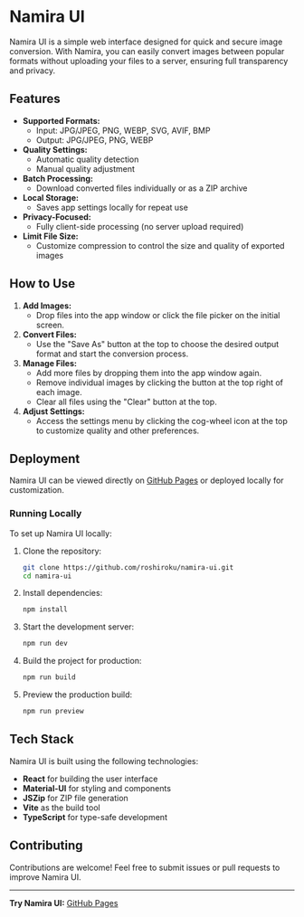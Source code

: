 # Namira UI

Namira UI is a simple web interface designed for quick and secure image conversion. With Namira, you can easily convert images between popular formats without uploading your files to a server, ensuring full transparency and privacy.

## Features

- **Supported Formats:**
  - Input: JPG/JPEG, PNG, WEBP, SVG, AVIF, BMP
  - Output: JPG/JPEG, PNG, WEBP
- **Quality Settings:**
  - Automatic quality detection
  - Manual quality adjustment
- **Batch Processing:**
  - Download converted files individually or as a ZIP archive
- **Local Storage:**
  - Saves app settings locally for repeat use
- **Privacy-Focused:**
  - Fully client-side processing (no server upload required)
- **Limit File Size:**
  - Customize compression to control the size and quality of exported images

## How to Use

1. **Add Images:**
   - Drop files into the app window or click the file picker on the initial screen.
2. **Convert Files:**
   - Use the "Save As" button at the top to choose the desired output format and start the conversion process.
3. **Manage Files:**
   - Add more files by dropping them into the app window again.
   - Remove individual images by clicking the button at the top right of each image.
   - Clear all files using the "Clear" button at the top.
4. **Adjust Settings:**
   - Access the settings menu by clicking the cog-wheel icon at the top to customize quality and other preferences.

## Deployment

Namira UI can be viewed directly on [GitHub Pages](https://roshiroku.github.io/namira-ui/) or deployed locally for customization.

### Running Locally

To set up Namira UI locally:

1. Clone the repository:
   ```bash
   git clone https://github.com/roshiroku/namira-ui.git
   cd namira-ui
   ```
2. Install dependencies:
   ```bash
   npm install
   ```
3. Start the development server:
   ```bash
   npm run dev
   ```
4. Build the project for production:
   ```bash
   npm run build
   ```
5. Preview the production build:
   ```bash
   npm run preview
   ```

## Tech Stack

Namira UI is built using the following technologies:

- **React** for building the user interface
- **Material-UI** for styling and components
- **JSZip** for ZIP file generation
- **Vite** as the build tool
- **TypeScript** for type-safe development

## Contributing

Contributions are welcome! Feel free to submit issues or pull requests to improve Namira UI.

---

**Try Namira UI:** [GitHub Pages](https://roshiroku.github.io/namira-ui/)

